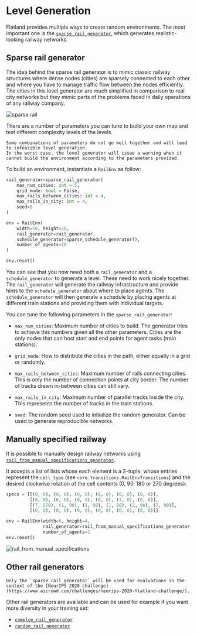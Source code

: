 Level Generation
================

Flatland provides multiple ways to create random environments. The most important one is the [`sparse_rail_generator`](https://gitlab.aicrowd.com/flatland/flatland/blob/master/flatland/envs/rail_generators.py#L563), which generates realistic-looking railway networks.

Sparse rail generator
---------------------

The idea behind the sparse rail generator is to mimic classic railway structures where dense nodes (cities) are sparsely connected to each other and where you have to manage traffic flow between the nodes efficiently.
The cities in this level generator are much simplified in comparison to real city networks but they mimic parts of the problems faced in daily operations of any railway company.

![sparse rail](../../assets/images/sparse_railway.png)

There are a number of parameters you can tune to build your own map and test different complexity levels of the levels.

```{note}
Some combinations of parameters do not go well together and will lead to infeasible level generation.
In the worst case, the level generator will issue a warning when it cannot build the environment according to the parameters provided.
```

To build an environment, instantiate a `RailEnv` as follow:

```python
rail_generator=sparse_rail_generator(
    max_num_cities: int = 5,
    grid_mode: bool = False,
    max_rails_between_cities: int = 4,
    max_rails_in_city: int = 4, 
    seed=0
)

env = RailEnv(
    width=50, height=50,
    rail_generator=rail_generator,
    schedule_generator=sparse_schedule_generator(),
    number_of_agents=10
)

env.reset()
```

You can see that you now need both a `rail_generator` and a `schedule_generator` to generate a level. These need to work nicely together. The `rail_generator` will generate the railway infrastructure and provide hints to the `schedule_generator` about where to place agents. The `schedule_generator` will then generate a schedule by placing agents at different train stations and providing them with individual targets.

You can tune the following parameters in the `sparse_rail_generator`:

- `max_num_cities`: Maximum number of cities to build. The generator tries to achieve this numbers given all the other parameters. Cities are the only nodes that can host start and end points for agent tasks (train stations). 

- `grid_mode`: How to distribute the cities in the path, either equally in a grid or randomly.

- `max_rails_between_cities`: Maximum number of rails connecting cities. This is only the number of connection points at city border. The number of tracks drawn in-between cities can still vary.

- `max_rails_in_city`: Maximum number of parallel tracks inside the city. This represents the number of tracks in the train stations.

- `seed`: The random seed used to initialize the random generator. Can be used to generate reproducible networks.

Manually specified railway
--------------------------

It is possible to manually design railway networks using [`rail_from_manual_specifications_generator`](https://gitlab.aicrowd.com/flatland/flatland/blob/master/flatland/envs/rail_generators.py#L182).

It accepts a list of lists whose each element is a 2-tuple, whose entries represent the `cell_type` (see `core.transitions.RailEnvTransitions`) and the desired clockwise rotation of the cell contents (0, 90, 180 or 270 degrees):

```python
specs = [[(0, 0), (0, 0), (0, 0), (0, 0), (0, 0), (0, 0)],
         [(0, 0), (0, 0), (0, 0), (0, 0), (7, 0), (0, 0)],
         [(7, 270), (1, 90), (1, 90), (1, 90), (2, 90), (7, 90)],
         [(0, 0), (0, 0), (0, 0), (0, 0), (0, 0), (0, 0)]]

env = RailEnv(width=6, height=4,
              rail_generator=rail_from_manual_specifications_generator(specs),
              number_of_agents=1
env.reset()
```

![rail_from_manual_specifications](../../assets/images/fixed_rail.png)

Other rail generators
---------------------

```{note}
Only the `sparse_rail_generator` will be used for evaluations in the context of the [NeurIPS 2020 challenge](https://www.aicrowd.com/challenges/neurips-2020-flatland-challenge/).
```

Other rail generators are available and can be used for example if you want more diversity in your training set:

- [`complex_rail_generator`](https://gitlab.aicrowd.com/flatland/flatland/blob/master/flatland/envs/rail_generators.py#L42)
- [`random_rail_generator`](https://gitlab.aicrowd.com/flatland/flatland/blob/master/flatland/envs/rail_generators.py#L282)